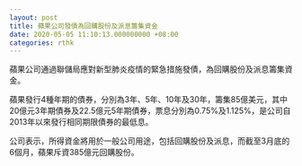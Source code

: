 ```yaml
---
layout: post
title: 蘋果公司發債為回購股份及派息籌集資金
date: 2020-05-05 11:10:13.000000000 +08:00
categories: rthk
---
```


蘋果公司通過聯儲局應對新型肺炎疫情的緊急措施發債，為回購股份及派息籌集資金。

蘋果發行4種年期的債券，分別為3年、5年、10年及30年，籌集85億美元，其中20億元3年期債券及22.5億元5年期債券，票息分別為0.75%及1.125%，是公司自2013年以來發行相同期限債券的最低息。

公司表示，所得資金將用於一般公司用途，包括回購股份及派息，而截至3月底的6個月，蘋果斥資385億元回購股份。
